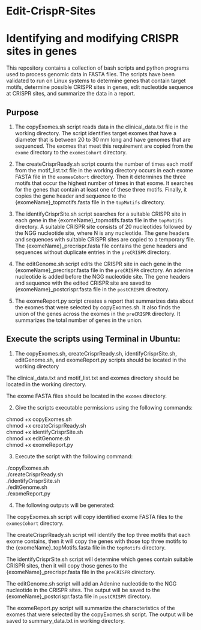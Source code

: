# Edit-CrispR-Sites

Identifying and modifying CRISPR sites in genes  
===============================================
This repository contains a collection of bash scripts and python programs used to process genomic data in FASTA files. The scripts have been validated to run on Linux systems to determine genes that contain target motifs, determine possible CRISPR sites in genes, edit nucleotide sequence at CRISPR sites, and summarize the data in a report.  
 
Purpose  
-------
1. The copyExomes.sh script reads data in the clinical_data.txt file in the working directory. The script identifies target exomes that have a diameter that is between 20 to 30 mm long and have genomes that are sequenced. The exomes that meet this requirement are copied from the `exome` directory to the `exomesCohort` directory.  
 
2. The createCrisprReady.sh script counts the number of times each motif from the motif_list.txt file in the working directory occurs in each exome FASTA file in the `exomesCohort` directory. Then it determines the three motifs that occur the highest number of times in that exome. It searches for the genes that contain at least one of these three motifs. Finally, it copies the gene header and sequence to the {exomeName}_topmotifs.fasta file in the `topMotifs` directory.   
 
3. The identifyCrisprSite.sh script searches for a suitable CRISPR site in each gene in the {exomeName}_topmotifs.fasta file in the `topMotifs` directory. A suitable CRISPR site consists of 20 nucleotides followed by the NGG nucleotide site, where N is any nucleotide. The gene headers and sequences with suitable CRISPR sites are copied to a temporary file. The {exomeName}_precrispr.fasta file contains the gene headers and sequences without duplicate entries in the `preCRISPR` directory.   
 
4. The editGenome.sh script edits the CRISPR site in each gene in the {exomeName}_precrispr.fasta file in the `preCRISPR` directory. An adenine nucleotide is added before the NGG nucleotide site. The gene headers and sequence with the edited CRISPR site are saved to {exomeName}_postcrispr.fasta file in the `postCRISPR` directory.  
 
5. The exomeReport.py script creates a report that summarizes data about the exomes that were selected by copyExomes.sh. It also finds the union of the genes across the exomes in the `preCRISPR` directory. It summarizes the total number of genes in the union.   
 
Execute the scripts using Terminal in Ubuntu:  
---------------------------------------------
1. The copyExomes.sh, createCrisprReady.sh, identifyCrisprSite.sh, editGenome.sh, and exomeReport.py scripts should be located in the working directory  
 
The clinical_data.txt and motif_list.txt and exomes directory should be located in the working directory.  
 
The exome FASTA files should be located in the `exomes` directory.   
 
2. Give the scripts executable permissions using the following commands:  
 
chmod +x copyExomes.sh  
chmod +x createCrisprReady.sh  
chmod +x identifyCrisprSite.sh  
chmod +x editGenome.sh  
chmod +x exomeReport.py  
 
3. Execute the script with the following command:  
 
./copyExomes.sh  
./createCrisprReady.sh  
./identifyCrisprSite.sh  
./editGenome.sh  
./exomeReport.py  
 
4. The following outputs will be generated:  
 
The copyExomes.sh script will copy identified exome FASTA files to the `exomesCohort` directory.  
 
The createCrisprReady.sh script will identify the top three motifs that each exome contains, then it will copy the genes with those top three motifs to the {exomeName}_topMotifs.fasta file in the `topMotifs` directory.  
 
The identifyCrisprSite.sh script will determine which genes contain suitable CRISPR sites, then it will copy those genes to the {exomeName}_precrispr.fasta file in the `preCRISPR` directory.  
 
The editGenome.sh script will add an Adenine nucleotide to the NGG nucleotide in the CRISPR sites. The output will be saved to the {exomeName}_postcrispr.fasta file in `postCRISPR` directory.  
 
The exomeReport.py script will summarize the characteristics of the exomes that were selected by the copyExomes.sh script. The output will be saved to summary_data.txt in working directory.   

 
